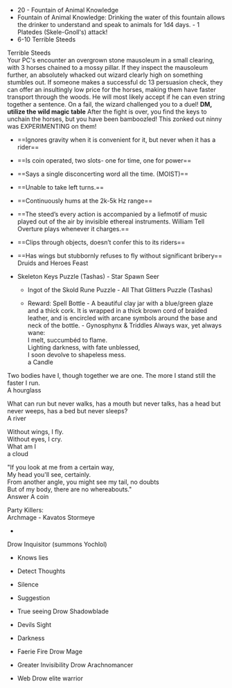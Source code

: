 - 20 - Fountain of Animal Knowledge
- Fountain of Animal Knowledge: Drinking the water of this fountain allows the drinker to understand and speak to animals for 1d4 days. - 1 Platedes (Skele-Gnoll's) attack!
- 6-10 Terrible Steeds

Terrible Steeds  
Your PC's encounter an overgrown stone mausoleum in a small clearing, with 3 horses chained to a mossy pillar. If they inspect the mausoleum further, an absolutely whacked out wizard clearly high on something stumbles out. If someone makes a successful dc 13 persuasion check, they can offer an insultingly low price for the horses, making them have faster transport through the woods. He will most likely accept if he can even string together a sentence. On a fail, the wizard challenged you to a duel! **DM, utilize the wild magic table** After the fight is over, you find the keys to unchain the horses, but you have been bamboozled! This zonked out ninny was EXPERIMENTING on them!
 - ==Ignores gravity when it is convenient for it, but never when it has a rider==
- ==Is coin operated, two slots- one for time, one for power==
- ==Says a single disconcerting word all the time. (MOIST)==
- ==Unable to take left turns.==
- ==Continuously hums at the 2k-5k Hz range==
- ==The steed’s every action is accompanied by a liefmotif of music played out of the air by invisible ethereal instruments. William Tell Overture plays whenever it charges.==
- ==Clips through objects, doesn’t confer this to its riders==
- ==Has wings but stubbornly refuses to fly without significant bribery== 
Druids and Heroes Feast
   
- Skeleton Keys Puzzle (Tashas) - Star Spawn Seer
    
    - Ingot of the Skold Rune Puzzle - All That Glitters Puzzle (Tashas)
    
    - Reward: Spell Bottle - A beautiful clay jar with a blue/green glaze and a thick cork. It is wrapped in a thick brown cord of braided leather, and is encircled with arcane symbols around the base and neck of the bottle. - Gynosphynx & Triddles 
Always wax, yet always wane:  
I melt, succumbéd to flame.  
Lighting darkness, with fate unblessed,  
I soon devolve to shapeless mess.  
a Candle
 
Two bodies have I, though together we are one. The more I stand still the faster I run.  
A hourglass
 
What can run but never walks, has a mouth but never talks, has a head but never weeps, has a bed but never sleeps?  
A river
 
Without wings, I fly.  
Without eyes, I cry.  
What am I  
a cloud
 
"If you look at me from a certain way,  
My head you'll see, certainly.  
From another angle, you might see my tail, no doubts  
But of my body, there are no whereabouts."  
Answer A coin
 
Party Killers:  
Archmage - Kavatos Stormeye

-   
     
Drow Inquisitor (summons Yochlol)

- Knows lies
- Detect Thoughts
- Silence
- Suggestion
- True seeing 
Drow Shadowblade

- Devils Sight
- Darkness
- Faerie Fire 
Drow Mage

- Greater Invisibility 
Drow Arachnomancer

- Web 
Drow elite warrior